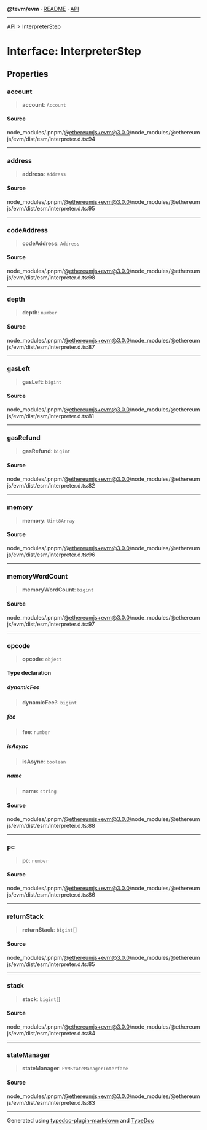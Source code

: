 **@tevm/evm** ∙ [README](../README.md) ∙ [API](../API.md)

***

[API](../API.md) > InterpreterStep

# Interface: InterpreterStep

## Properties

### account

> **account**: `Account`

#### Source

node\_modules/.pnpm/@ethereumjs+evm@3.0.0/node\_modules/@ethereumjs/evm/dist/esm/interpreter.d.ts:94

***

### address

> **address**: `Address`

#### Source

node\_modules/.pnpm/@ethereumjs+evm@3.0.0/node\_modules/@ethereumjs/evm/dist/esm/interpreter.d.ts:95

***

### codeAddress

> **codeAddress**: `Address`

#### Source

node\_modules/.pnpm/@ethereumjs+evm@3.0.0/node\_modules/@ethereumjs/evm/dist/esm/interpreter.d.ts:98

***

### depth

> **depth**: `number`

#### Source

node\_modules/.pnpm/@ethereumjs+evm@3.0.0/node\_modules/@ethereumjs/evm/dist/esm/interpreter.d.ts:87

***

### gasLeft

> **gasLeft**: `bigint`

#### Source

node\_modules/.pnpm/@ethereumjs+evm@3.0.0/node\_modules/@ethereumjs/evm/dist/esm/interpreter.d.ts:81

***

### gasRefund

> **gasRefund**: `bigint`

#### Source

node\_modules/.pnpm/@ethereumjs+evm@3.0.0/node\_modules/@ethereumjs/evm/dist/esm/interpreter.d.ts:82

***

### memory

> **memory**: `Uint8Array`

#### Source

node\_modules/.pnpm/@ethereumjs+evm@3.0.0/node\_modules/@ethereumjs/evm/dist/esm/interpreter.d.ts:96

***

### memoryWordCount

> **memoryWordCount**: `bigint`

#### Source

node\_modules/.pnpm/@ethereumjs+evm@3.0.0/node\_modules/@ethereumjs/evm/dist/esm/interpreter.d.ts:97

***

### opcode

> **opcode**: `object`

#### Type declaration

##### dynamicFee

> **dynamicFee**?: `bigint`

##### fee

> **fee**: `number`

##### isAsync

> **isAsync**: `boolean`

##### name

> **name**: `string`

#### Source

node\_modules/.pnpm/@ethereumjs+evm@3.0.0/node\_modules/@ethereumjs/evm/dist/esm/interpreter.d.ts:88

***

### pc

> **pc**: `number`

#### Source

node\_modules/.pnpm/@ethereumjs+evm@3.0.0/node\_modules/@ethereumjs/evm/dist/esm/interpreter.d.ts:86

***

### returnStack

> **returnStack**: `bigint`[]

#### Source

node\_modules/.pnpm/@ethereumjs+evm@3.0.0/node\_modules/@ethereumjs/evm/dist/esm/interpreter.d.ts:85

***

### stack

> **stack**: `bigint`[]

#### Source

node\_modules/.pnpm/@ethereumjs+evm@3.0.0/node\_modules/@ethereumjs/evm/dist/esm/interpreter.d.ts:84

***

### stateManager

> **stateManager**: `EVMStateManagerInterface`

#### Source

node\_modules/.pnpm/@ethereumjs+evm@3.0.0/node\_modules/@ethereumjs/evm/dist/esm/interpreter.d.ts:83

***
Generated using [typedoc-plugin-markdown](https://www.npmjs.com/package/typedoc-plugin-markdown) and [TypeDoc](https://typedoc.org/)
